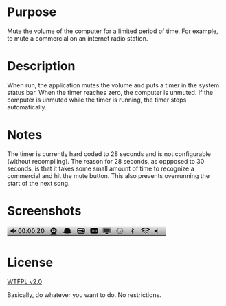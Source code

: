 # Purpose

Mute the volume of the computer for a limited period of time. For
example, to mute a commercial on an internet radio station.

# Description

When run, the application mutes the volume and puts a timer in the
system status bar. When the timer reaches zero, the computer is unmuted.
If the computer is unmuted while the timer is running, the timer stops
automatically.

# Notes

The timer is currently hard coded to 28 seconds and is not configurable
(without recompiling). The reason for 28 seconds, as oppposed to 30
seconds, is that it takes some small amount of time to recognize a
commercial and hit the mute button. This also prevents overrunning the
start of the next song.

# Screenshots

![Screenshot](screenshot.png)

# License

[WTFPL v2.0](http://sam.zoy.org/wtfpl)

Basically, do whatever you want to do. No restrictions.

